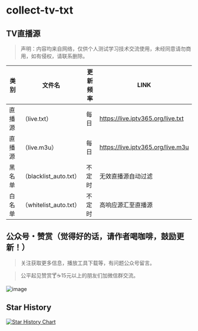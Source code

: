 # collect-tv-txt

## TV直播源
> 声明：内容均来自网络，仅供个人测试学习技术交流使用，未经同意请勿商用，如有侵权，请联系删除。

| 类别  | 文件名  | 更新频率                                       | LINK |
|-------|-------|------------------------------------------------|------------|
|直播源| （live.txt） |每日 | https://live.iptv365.org/live.txt |
|直播源| （live.m3u） |每日 | https://live.iptv365.org/live.m3u |
|黑名单| （blacklist_auto.txt） |  不定时 | 无效直播源自动过滤   |
|白名单| （whitelist_auto.txt） |  不定时 | 高响应源汇至直播源   |


## 公众号・赞赏（觉得好的话，请作者喝咖啡，鼓励更新！）

> 关注获取更多信息，播放工具下载等，有问题公众号留言。

> 公平起见赞赏🍸☕15元以上的朋友们加微信群交流。

![image](./assets/Gongzhonghao+appreciate.png)

## Star History

[![Star History Chart](https://api.star-history.com/svg?repos=kimwang1978/collect-tv-txt&type=Date)](https://star-history.com/#kimwang1978/collect-tv-txt&Date)

